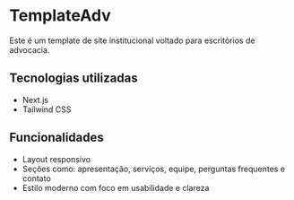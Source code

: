 # TemplateAdv

Este é um template de site institucional voltado para escritórios de advocacia.

## Tecnologias utilizadas
- Next.js
- Tailwind CSS

## Funcionalidades
- Layout responsivo
- Seções como: apresentação, serviços, equipe, perguntas frequentes e contato
- Estilo moderno com foco em usabilidade e clareza